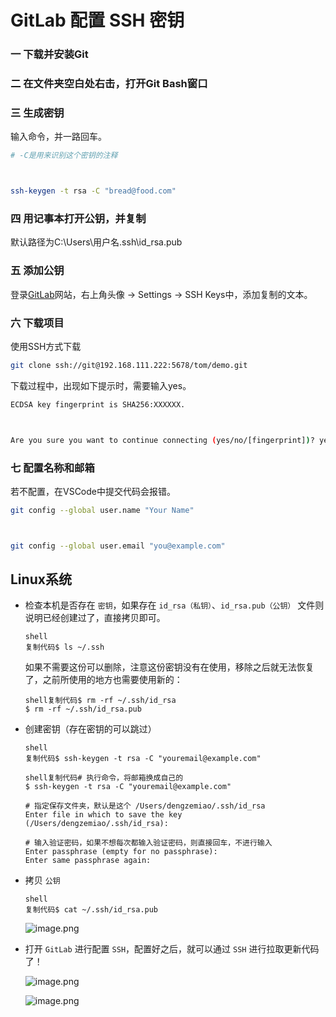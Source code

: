 # GitLab 配置 SSH 密钥



### 一 下载并安装Git

 

### 二 在文件夹空白处右击，打开Git Bash窗口

 

### 三 生成密钥

 

输入命令，并一路回车。

```bash
# -C是用来识别这个密钥的注释



ssh-keygen -t rsa -C "bread@food.com"
```

 

### 四 用记事本打开公钥，并复制

 

默认路径为C:\Users\用户名\.ssh\id_rsa.pub

 

### 五 添加公钥

 

登录[GitLab](https://so.csdn.net/so/search?q=GitLab&spm=1001.2101.3001.7020)网站，右上角头像 -> Settings -> SSH Keys中，添加复制的文本。

 

### 六 下载项目

 

使用SSH方式下载

```bash
git clone ssh://git@192.168.111.222:5678/tom/demo.git
```

下载过程中，出现如下提示时，需要输入yes。

```bash
ECDSA key fingerprint is SHA256:XXXXXX.



Are you sure you want to continue connecting (yes/no/[fingerprint])? yes
```

###  

### 七 配置名称和邮箱

 

若不配置，在VSCode中提交代码会报错。

```bash
git config --global user.name "Your Name"



git config --global user.email "you@example.com"
```

 

## Linux系统

- 检查本机是否存在 `密钥`，如果存在 `id_rsa（私钥）`、`id_rsa.pub（公钥）` 文件则说明已经创建过了，直接拷贝即可。

  ```shell
  shell
  复制代码$ ls ~/.ssh
  ```

  如果不需要这份可以删除，注意这份密钥没有在使用，移除之后就无法恢复了，之前所使用的地方也需要使用新的：

  ```shell
  shell复制代码$ rm -rf ~/.ssh/id_rsa
  $ rm -rf ~/.ssh/id_rsa.pub
  ```

- 创建密钥（存在密钥的可以跳过）

  ```shell
  shell
  复制代码$ ssh-keygen -t rsa -C "youremail@example.com"
  ```

  ```shell
  shell复制代码# 执行命令，将邮箱换成自己的
  $ ssh-keygen -t rsa -C "youremail@example.com"
  
  # 指定保存文件夹，默认是这个 /Users/dengzemiao/.ssh/id_rsa
  Enter file in which to save the key (/Users/dengzemiao/.ssh/id_rsa): 
  
  # 输入验证密码，如果不想每次都输入验证密码，则直接回车，不进行输入
  Enter passphrase (empty for no passphrase):
  Enter same passphrase again:
  ```

- 拷贝 `公钥`

  ```shell
  shell
  复制代码$ cat ~/.ssh/id_rsa.pub
  ```

  ![image.png](https://p1-juejin.byteimg.com/tos-cn-i-k3u1fbpfcp/e7f29f0cded24225b48998876155dae5~tplv-k3u1fbpfcp-zoom-in-crop-mark:1512:0:0:0.awebp?)

- 打开 `GitLab` 进行配置 `SSH`，配置好之后，就可以通过 `SSH` 进行拉取更新代码了！

  ![image.png](https://p9-juejin.byteimg.com/tos-cn-i-k3u1fbpfcp/1bfca1eb9ac34469ae8b9e9b2d328d07~tplv-k3u1fbpfcp-zoom-in-crop-mark:1512:0:0:0.awebp?)

  ![image.png](https://p9-juejin.byteimg.com/tos-cn-i-k3u1fbpfcp/03e34484a3b1473e8447c6a72fc95260~tplv-k3u1fbpfcp-zoom-in-crop-mark:1512:0:0:0.awebp?)